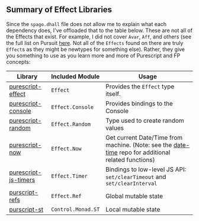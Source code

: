 ## Summary of Effect Libraries

Since the `spago.dhall` file does not allow me to explain what each dependency does, I've offloaded that to the table below. These are not all of the Effects that exist. For example, I did not cover `Avar`, `Aff`, and others (see the full list on Pursuit [here](https://pursuit.purescript.org/search?q=Effect). Not all of the `Effects` found on there are truly `Effect`s as they might be newtypes for something else). Rather, they give you something to use as you learn more and more of Purescript and FP concepts:

| Library | Included Module | Usage
| - | - | - |
| [purescript-effect](https://pursuit.purescript.org/packages/purescript-effect/2.0.0) | `Effect` | Provides the `Effect` type itself.
| [purescript-console](https://pursuit.purescript.org/packages/purescript-console/4.1.0) | `Effect.Console` | Provides bindings to the Console
| [purescript-random](https://pursuit.purescript.org/packages/purescript-random/4.0.0) | `Effect.Random` | Type used to create random values
| [purescript-now](https://pursuit.purescript.org/packages/purescript-now/4.0.0/docs/Effect.Now) | `Effect.Now` | Get current Date/Time from machine. (Note: see the [date-time](https://pursuit.purescript.org/packages/purescript-datetime/4.0.0) repo for additional related functions)
| [purescript-js-timers](https://pursuit.purescript.org/packages/purescript-js-timers/4.0.1) | `Effect.Timer` | Bindings to low-level JS API: `set/clearTimeout` and `set/clearInterval`
| [purscript-refs](https://pursuit.purescript.org/packages/purescript-refs/4.1.0/docs/Effect.Ref) | `Effect.Ref` | Global mutable state
| [purscript-st](https://pursuit.purescript.org/packages/purescript-st/4.0.0/docs/Control.Monad.ST) | `Control.Monad.ST` | Local mutable state
